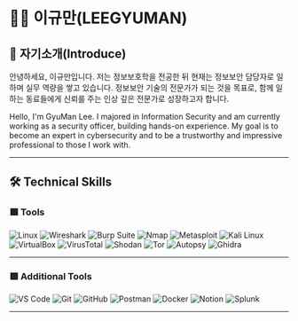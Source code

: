 # 👨‍💻 이규만(LEEGYUMAN)

## 🥨 자기소개(Introduce)

안녕하세요, 이규만입니다. 저는 정보보호학을 전공한 뒤 현재는 정보보안 담당자로 일하며 실무 역량을 쌓고 있습니다.
정보보안 기술의 전문가가 되는 것을 목표로, 함께 일하는 동료들에게 신뢰를 주는 인상 깊은 전문가로 성장하고자 합니다.

Hello, I'm GyuMan Lee. I majored in Information Security and am currently working as a security officer, building hands-on experience.
My goal is to become an expert in cybersecurity and to be a trustworthy and impressive professional to those I work with.

---

## 🛠️ Technical Skills

### 🟩 Tools

![Linux](https://img.shields.io/badge/Linux-FCC624?style=flat-square&logo=linux&logoColor=black)
![Wireshark](https://img.shields.io/badge/Wireshark-1679A7?style=flat-square&logo=wireshark&logoColor=white)
![Burp Suite](https://img.shields.io/badge/Burp%20Suite-F56A00?style=flat-square&logo=burpsuite&logoColor=white)
![Nmap](https://img.shields.io/badge/Nmap-0080FF?style=flat-square&logo=nmap&logoColor=white)
![Metasploit](https://img.shields.io/badge/Metasploit-003A70?style=flat-square&logo=metasploit&logoColor=white)
![Kali Linux](https://img.shields.io/badge/Kali%20Linux-557C94?style=flat-square&logo=kalilinux&logoColor=white)
![VirtualBox](https://img.shields.io/badge/VirtualBox-183A61?style=flat-square&logo=virtualbox&logoColor=white)
![VirusTotal](https://img.shields.io/badge/VirusTotal-394EFF?style=flat-square&logo=virustotal&logoColor=white)
![Shodan](https://img.shields.io/badge/Shodan-FD0100?style=flat-square&logo=shodan&logoColor=white)
![Tor](https://img.shields.io/badge/Tor-7E4798?style=flat-square&logo=torproject&logoColor=white)
![Autopsy](https://img.shields.io/badge/Autopsy-223344?style=flat-square&logoColor=white)
![Ghidra](https://img.shields.io/badge/Ghidra-EF1C27?style=flat-square&logoColor=white)

---

### 🟥 Additional Tools

![VS Code](https://img.shields.io/badge/VS_Code-007ACC?style=flat&logo=visualstudiocode&logoColor=white)
![Git](https://img.shields.io/badge/Git-F05032?style=flat&logo=git&logoColor=white)
![GitHub](https://img.shields.io/badge/GitHub-181717?style=flat&logo=github&logoColor=white)
![Postman](https://img.shields.io/badge/Postman-FF6C37?style=flat&logo=postman&logoColor=white)
![Docker](https://img.shields.io/badge/Docker-2496ED?style=flat&logo=docker&logoColor=white)
![Notion](https://img.shields.io/badge/Notion-000000?style=flat-square&logo=notion&logoColor=white)
![Splunk](https://img.shields.io/badge/Splunk-000000?style=flat-square&logo=splunk&logoColor=white)

---


